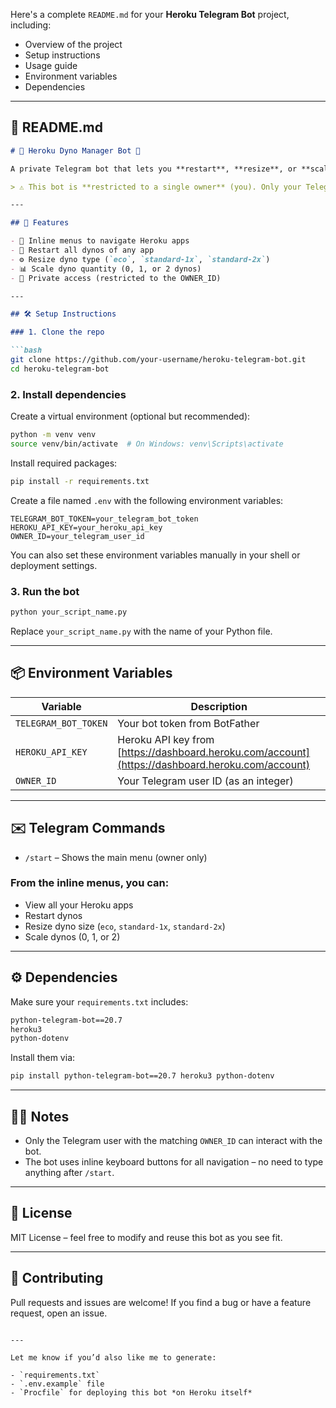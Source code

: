 Here's a complete `README.md` for your **Heroku Telegram Bot** project, including:

* Overview of the project
* Setup instructions
* Usage guide
* Environment variables
* Dependencies

---

## 📘 README.md

````markdown
# 🔧 Heroku Dyno Manager Bot 🤖

A private Telegram bot that lets you **restart**, **resize**, or **scale** your Heroku app dynos directly from Telegram.

> ⚠️ This bot is **restricted to a single owner** (you). Only your Telegram ID is authorized to control your apps.

---

## 🚀 Features

- 🧭 Inline menus to navigate Heroku apps
- 🔄 Restart all dynos of any app
- ⚙️ Resize dyno type (`eco`, `standard-1x`, `standard-2x`)
- 📊 Scale dyno quantity (0, 1, or 2 dynos)
- 🔐 Private access (restricted to the OWNER_ID)

---

## 🛠️ Setup Instructions

### 1. Clone the repo

```bash
git clone https://github.com/your-username/heroku-telegram-bot.git
cd heroku-telegram-bot
````

### 2. Install dependencies

Create a virtual environment (optional but recommended):

```bash
python -m venv venv
source venv/bin/activate  # On Windows: venv\Scripts\activate
```

Install required packages:

```bash
pip install -r requirements.txt
```

Create a file named `.env` with the following environment variables:

```env
TELEGRAM_BOT_TOKEN=your_telegram_bot_token
HEROKU_API_KEY=your_heroku_api_key
OWNER_ID=your_telegram_user_id
```

You can also set these environment variables manually in your shell or deployment settings.

### 3. Run the bot

```bash
python your_script_name.py
```

Replace `your_script_name.py` with the name of your Python file.

---

## 📦 Environment Variables

| Variable             | Description                                                                                      |
| -------------------- | ------------------------------------------------------------------------------------------------ |
| `TELEGRAM_BOT_TOKEN` | Your bot token from BotFather                                                                    |
| `HEROKU_API_KEY`     | Heroku API key from [https://dashboard.heroku.com/account](https://dashboard.heroku.com/account) |
| `OWNER_ID`           | Your Telegram user ID (as an integer)                                                            |

---

## ✉️ Telegram Commands

* `/start` – Shows the main menu (owner only)

### From the inline menus, you can:

* View all your Heroku apps
* Restart dynos
* Resize dyno size (`eco`, `standard-1x`, `standard-2x`)
* Scale dynos (0, 1, or 2)

---

## ⚙️ Dependencies

Make sure your `requirements.txt` includes:

```txt
python-telegram-bot==20.7
heroku3
python-dotenv
```

Install them via:

```bash
pip install python-telegram-bot==20.7 heroku3 python-dotenv
```

---

## 🧑‍💻 Notes

* Only the Telegram user with the matching `OWNER_ID` can interact with the bot.
* The bot uses inline keyboard buttons for all navigation – no need to type anything after `/start`.

---

## 📜 License

MIT License – feel free to modify and reuse this bot as you see fit.

---

## 🤝 Contributing

Pull requests and issues are welcome! If you find a bug or have a feature request, open an issue.

```

---

Let me know if you’d also like me to generate:

- `requirements.txt`
- `.env.example` file
- `Procfile` for deploying this bot *on Heroku itself*
```
